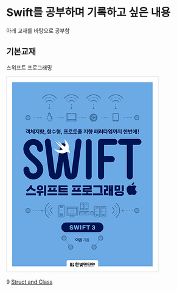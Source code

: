 # Swift를 공부하며 기록하고 싶은 내용
 아래 교재를 바탕으로 공부함

## 기본교재
스위프트 프로그래밍

![Swift Programming](./textbook.jpg)


9 [Struct and Class](./Struct_and_Class)
